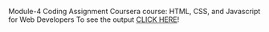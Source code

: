 Module-4 Coding Assignment
Coursera course: HTML, CSS, and Javascript for Web Developers
To see the output [CLICK HERE](https://dhanu0725.github.io/HTML--CSS--and-Javascript-for-Web-Developers/index.html)!
